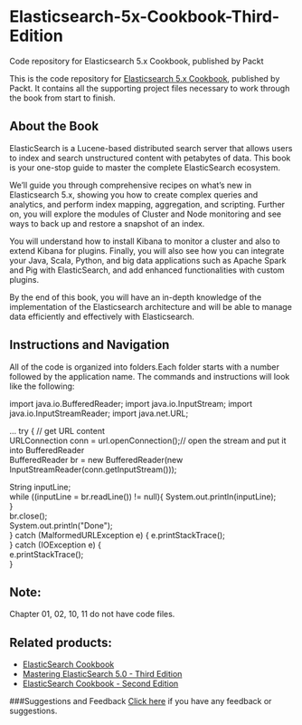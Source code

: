 # Elasticsearch-5x-Cookbook-Third-Edition
Code repository for Elasticsearch 5.x Cookbook, published by Packt

This is the code repository for [Elasticsearch 5.x Cookbook](https://www.packtpub.com/big-data-and-business-intelligence/elasticsearch-50-cookbook-third-edition?utm_source=github&utm_medium=repository&utm_campaign=9781786465580), published by Packt. It contains all the supporting project files necessary to work through the book from start to finish.

## About the Book
ElasticSearch is a Lucene-based distributed search server that allows users to index and search unstructured content with petabytes of data. This book is your one-stop guide to master the complete ElasticSearch ecosystem.

We’ll guide you through comprehensive recipes on what’s new in Elasticsearch 5.x, showing you how to create complex queries and analytics, and perform index mapping, aggregation, and scripting. Further on, you will explore the modules of Cluster and Node monitoring and see ways to back up and restore a snapshot of an index.

You will understand how to install Kibana to monitor a cluster and also to extend Kibana for plugins. Finally, you will also see how you can integrate your Java, Scala, Python, and big data applications such as Apache Spark and Pig with ElasticSearch, and add enhanced functionalities with custom plugins.

By the end of this book, you will have an in-depth knowledge of the implementation of the Elasticsearch architecture and will be able to manage data efficiently and effectively with Elasticsearch.

## Instructions and Navigation
All of the code is organized into folders.Each folder starts with a number followed by the application name.
The commands and instructions will look like the following:

import java.io.BufferedReader;
import java.io.InputStream;
import java.io.InputStreamReader;
import java.net.URL;

…
try {
// get URL content         
  URLConnection conn = url.openConnection();// open the stream and put it into BufferedReader             
  BufferedReader br = new BufferedReader(new InputStreamReader(conn.getInputStream()));              

String inputLine;             
while ((inputLine = br.readLine()) != null){
System.out.println(inputLine);             
}             
br.close();              
System.out.println("Done");          
} catch (MalformedURLException e) {
e.printStackTrace();         
} catch (IOException e) {             
e.printStackTrace();         
}




## Note:
Chapter 01, 02, 10, 11 do not have code files.


## Related products:
* [ElasticSearch Cookbook](https://www.packtpub.com/big-data-and-business-intelligence/elasticsearch-cookbook?utm_source=github&utm_medium=repository&utm_campaign=9781782166627)
* [Mastering ElasticSearch 5.0 - Third Edition](https://www.packtpub.com/big-data-and-business-intelligence/mastering-elasticsearch-50-third-edition?utm_source=github&utm_medium=repository&utm_campaign=9781786460189)
* [ElasticSearch Cookbook - Second Edition](https://www.packtpub.com/networking-and-servers/elasticsearch-cookbook-second-edition?utm_source=github&utm_medium=repository&utm_campaign=9781783554836)

###Suggestions and Feedback
[Click here](https://docs.google.com/forms/d/e/1FAIpQLSe5qwunkGf6PUvzPirPDtuy1Du5Rlzew23UBp2S-P3wB-GcwQ/viewform) if you have any feedback or suggestions.
